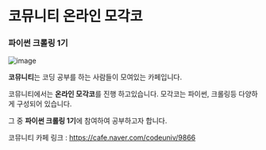 # 
# 코뮤니티 온라인 모각코
### 파이썬 크롤링 1기

![image](https://user-images.githubusercontent.com/55734436/104283796-6cdb5900-54f4-11eb-9b50-8ddb86a98cca.png)

**코뮤니티**는 코딩 공부를 하는 사람들이 모여있는 카페입니다.  

코뮤니티에서는 **온라인 모각코**를 진행 하고있습니다. 모각코는 파이썬, 크롤링등 다양하게 구성되어 있습니다.  

그 중 **파이썬 크롤링 1기**에 참여하여 공부하고자 합니다.


코뮤니티 카페 링크 : https://cafe.naver.com/codeuniv/9866
